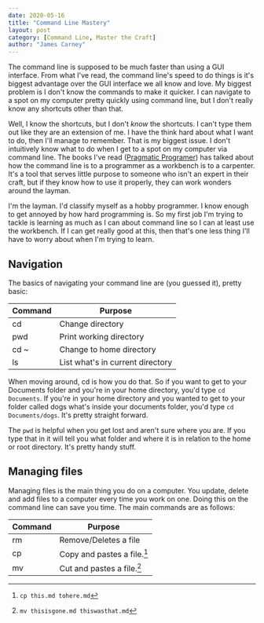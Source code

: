 ```yaml
---
date: 2020-05-16
title: "Command Line Mastery"
layout: post
category: [Command Line, Master the Craft]
author: "James Carney"
---
```


The command line is supposed to be much faster than using a GUI interface. From what I've read, the command line's speed to do things is it's biggest advantage over the GUI interface we all know and love. My biggest problem is I don't know the commands to make it quicker. I can navigate to a spot on my  computer pretty quickly using command line, but I don't really know any shortcuts other than that.

Well, I know the shortcuts, but I don't *know* the shortcuts. I can't type them out like they are an extension of me. I have the think hard about what I want to do, then I'll manage to remember. That is my biggest issue. I don't intuitively know what to do when I get to a spot on my computer via command line. The books I've read ([Pragmatic Programer](http://pragprog.com)) has talked about how the command line is to a programmer as a workbench is to a carpenter. It's a tool that serves little purpose to someone who isn't an expert in their craft, but if they know how to use it properly, they can work wonders around the layman.

I'm the layman. I'd classify myself as a hobby programmer. I know enough to get annoyed by how hard programming is. So my first job I'm trying to tackle is learning as much as I can about command line so I can at least use the workbench. If I can get really good at this, then that's one less thing I'll have to worry about when I'm trying to learn.

## Navigation

The basics of navigating your command line are (you guessed it), pretty basic:

| Command | Purpose |
| --- | --- |
| cd | Change directory |
| pwd | Print working directory |
| cd ~ | Change to home directory |
| ls | List what's in current directory |

When moving around, cd is how you do that. So if you want to get to your Documents folder and you're in your home directory, you'd type `cd Documents`. If you're in your home directory and you wanted to get to your folder called dogs what's inside your documents folder, you'd type `cd Documents/dogs`. It's pretty straight forward.

The `pwd` is helpful when you get lost and aren't sure where you are. If you type that in it will tell you what folder and where it is in relation to the home or root directory. It's pretty handy stuff.

## Managing files

Managing files is the main thing you do on a computer. You update, delete and add files to a computer every time you work on one. Doing this on the command line can save you time. The main commands are as follows:

| Command | Purpose |
| --- | --- |
| rm | Remove/Deletes a file |
| cp | Copy and pastes a file.[^1] |
| mv | Cut and pastes a file.[^2] |

[^1]: `cp this.md tohere.md`
[^2]: `mv thisisgone.md thiswasthat.md`
